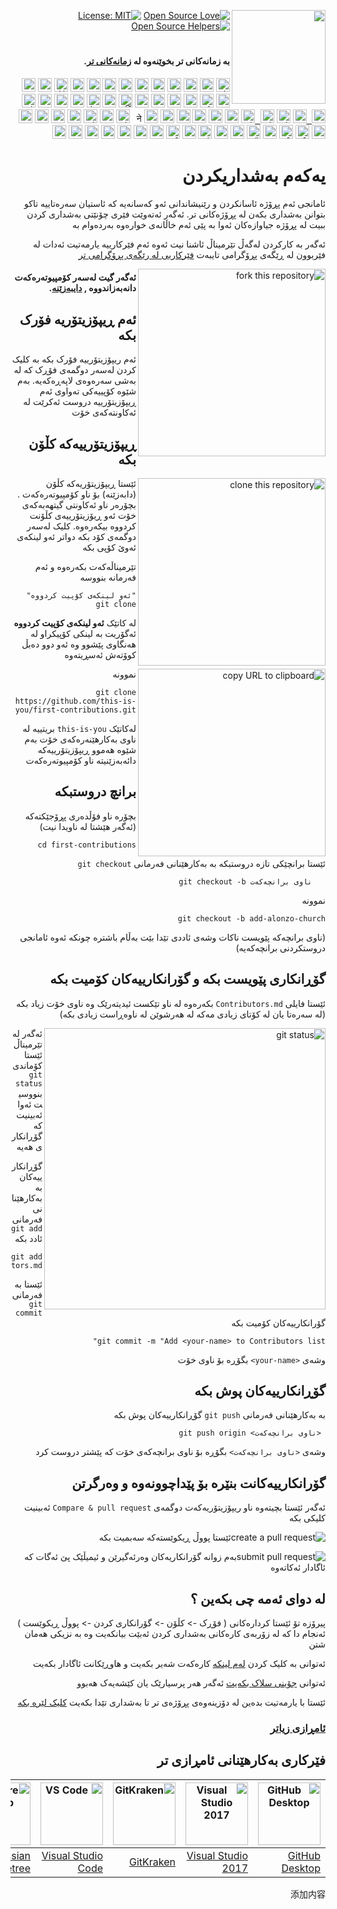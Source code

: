 <!-- adds support for right to left languages -->
<div dir=rtl>

[![Open Source Love](https://firstcontributions.github.io/open-source-badges/badges/open-source-v1/open-source.svg)](https://github.com/firstcontributions/open-source-badges)
[<img align="right" width="150" src="https://firstcontributions.github.io/assets/Readme/join-slack-team.png">](https://join.slack.com/t/firstcontributors/shared_invite/zt-mog68oas-dFnCPhZzJMd9A9dboJhi2g)
[![License: MIT](https://img.shields.io/badge/License-MIT-green.svg)](https://opensource.org/licenses/MIT)
[![Open Source Helpers](https://www.codetriage.com/roshanjossey/first-contributions/badges/users.svg)](https://www.codetriage.com/roshanjossey/first-contributions)

#

#### بە زمانەکانی تر بخوێنەوە لە [زمانەکانی تر](translations/Translations.md).

<kbd>[<img title="Shqip" alt="Shqip" src="https://cdn.staticaly.com/gh/hjnilsson/country-flags/master/svg/al.svg" width="22">](translations/README.al.md)</kbd>
<kbd>[<img title="Azərbaycan dili" alt="Azərbaycan dili" src="https://cdn.statically.io/flags/az.svg" width="22">](translations/README.aze.md)</kbd>
<kbd>[<img title="বাংলা" alt="বাংলা" src="https://cdn.staticaly.com/gh/hjnilsson/country-flags/master/svg/bd.svg" width="22">](translations/README.bn.md)</kbd>
<kbd>[<img title="Bulgarian" alt="Bulgarian" src="https://cdn.staticaly.com/gh/hjnilsson/country-flags/master/svg/bg.svg" width="22">](translations/README.bg.md)</kbd>
<kbd>[<img title="Português" alt="Português" src="https://cdn.staticaly.com/gh/hjnilsson/country-flags/master/svg/br.svg" width="22">](translations/README.pt_br.md)</kbd>
<kbd>[<img title="Català" alt="Català" src="https://firstcontributions.github.io/assets/Readme/catalan1.png" width="22">](translations/README.ca.md)</kbd>
<kbd>[<img title="中文 (Simplified)" alt="中文 (Simplified)" src="https://cdn.staticaly.com/gh/hjnilsson/country-flags/master/svg/cn.svg" width="22">](translations/README.chs.md)</kbd>
<kbd>[<img title="Czech" alt="Czech" src="https://cdn.staticaly.com/gh/hjnilsson/country-flags/master/svg/cz.svg" width="22">](translations/README.cs.md)</kbd>
<kbd>[<img title="Deutsch" alt="Deutsch" src="https://cdn.staticaly.com/gh/hjnilsson/country-flags/master/svg/de.svg" width="22">](translations/README.de.md)</kbd>
<kbd>[<img title="Dansk" alt="Dansk" src="https://cdn.staticaly.com/gh/hjnilsson/country-flags/master/svg/dk.svg" width="22">](translations/README.da.md)</kbd>
<kbd>[<img title="العربية" alt="العربية" src="https://cdn.staticaly.com/gh/hjnilsson/country-flags/master/svg/eg.svg" width="22">](translations/README.eg.md)</kbd>
<kbd>[<img title="Española" alt="Española" src="https://cdn.staticaly.com/gh/hjnilsson/country-flags/master/svg/es.svg" width="22">](translations/README.es.md)</kbd>
<kbd>[<img title="Française" alt="Française" src="https://cdn.staticaly.com/gh/hjnilsson/country-flags/master/svg/fr.svg" width="22">](translations/README.fr.md)</kbd>
<kbd>[<img title="Galego" alt="Galego" src="https://upload.wikimedia.org/wikipedia/commons/thumb/6/64/Flag_of_Galicia.svg/1200px-Flag_of_Galicia.svg.png" width="22">](translations/README.gl.md)</kbd>
<kbd>[<img title="Ελληνικά" alt="Ελληνικά" src="https://cdn.staticaly.com/gh/hjnilsson/country-flags/master/svg/gr.svg" width="22">](translations/README.gr.md)</kbd>
<kbd>[<img title="ქართული" alt="ქართული" src="https://cdn.staticaly.com/gh/hjnilsson/country-flags/master/svg/ge.svg" width="22">](translations/README.ge.md)</kbd>
<kbd>[<img title="Magyar" alt="Magyar" src="https://cdn.staticaly.com/gh/hjnilsson/country-flags/master/svg/hu.svg" width="22">](translations/README.hu.md)</kbd>
<kbd>[<img title="Bahasa Indonesia" alt="Bahasa Indonesia" src="https://cdn.staticaly.com/gh/hjnilsson/country-flags/master/svg/id.svg" width="22">](translations/README.id.md)</kbd>
<kbd>[<img title="עִברִית" alt="עִברִית" src="https://cdn.staticaly.com/gh/hjnilsson/country-flags/master/svg/il.svg" width="22">](translations/README.hb.md)</kbd>
<kbd>[<img title="हिंदी/ગુજરાતી/मराठी/മലയാളം/ಕನ್ನಡ/తెలుగు/छत्तीसगढ़ी/বাংলা/தமிழ்" alt="हिंदी/ગુજરાતી/मराठी/മലയാളം/ಕನ್ನಡ/తెలుగు/छत्तीसगढ़ी/বাংলা/தமிழ்" src="https://cdn.staticaly.com/gh/hjnilsson/country-flags/master/svg/in.svg" width="22">](translations/Translations.md)</kbd>
<kbd>[<img title="தமிழ்" alt="தமிழ்" src="https://cdn.staticaly.com/gh/hjnilsson/country-flags/master/svg/lk.svg" width="22">](translations/README.ta.md)</kbd>
<kbd>[<img title="فارسی" alt="فارسی" src="https://cdn.staticaly.com/gh/hjnilsson/country-flags/master/svg/ir.svg" width="22">](translations/README.fa.md)</kbd>
<kbd>[<img title="Persian_Finglish" alt="Persian_Finglish" src="https://cdn.staticaly.com/gh/hjnilsson/country-flags/master/svg/ir.svg" width="22">](translations/README.fa.en.md)</kbd>
<kbd>[<img title="Italiano" alt="Italiano" src="https://cdn.staticaly.com/gh/hjnilsson/country-flags/master/svg/it.svg" width="22">](translations/README.it.md)</kbd>
<kbd>[<img title="日本語" alt="日本語" src="https://cdn.staticaly.com/gh/hjnilsson/country-flags/master/svg/jp.svg" width="22">](translations/README.ja.md)</kbd>
<kbd>[<img title="Kiswahili (Kenya)" alt="Kiswahili (Kenya)" src="https://cdn.staticaly.com/gh/hjnilsson/country-flags/master/svg/ke.svg" width="22">](translations/README.kws.md)</kbd>
<kbd>[<img title="한국어" alt="한국어" src="https://cdn.staticaly.com/gh/hjnilsson/country-flags/master/svg/kr.svg" width="22"> <img title="한국어" alt="한국어" src="https://cdn.staticaly.com/gh/hjnilsson/country-flags/master/svg/kp.svg" width="22">](translations/README.ko.md)</kbd>
<kbd>[<img title="Lietuvių kalba" alt="Lietuvių kalba" src="https://cdn.staticaly.com/gh/hjnilsson/country-flags/master/svg/lt.svg" width="22">](translations/README.lt.md)</kbd>
<kbd>[<img title="Limba Română" alt="Limba Română" src="https://cdn.staticaly.com/gh/hjnilsson/country-flags/master/svg/md.svg" width="22"> <img title="Limba Română" alt="Limba Română" src="https://cdn.staticaly.com/gh/hjnilsson/country-flags/master/svg/ro.svg" width="22">](translations/README.ro.md)</kbd>
<kbd>[<img title="မြန်မာ" alt="မြန်မာ" src="https://cdn.staticaly.com/gh/hjnilsson/country-flags/master/svg/mm.svg" width="22">](translations/README.mm_unicode.md)</kbd>
<kbd>[<img title="Македонски" alt="Македонски" src="https://cdn.staticaly.com/gh/hjnilsson/country-flags/master/svg/mk.svg" width="22">](translations/README.mk.md)</kbd>
<kbd>[<img title="Español de México" alt="Español de México" src="https://cdn.staticaly.com/gh/hjnilsson/country-flags/master/svg/mx.svg" width="22">](translations/README.mx.md)</kbd>
<kbd>[<img title="Bahasa Melayu / بهاس ملايو‎ / Malay" alt="Bahasa Melayu / بهاس ملايو‎ / Malay" src="https://cdn.staticaly.com/gh/hjnilsson/country-flags/master/svg/my.svg" width="22">](translations/README.my.md)</kbd>
<kbd>[<img title="Dutch" alt="Dutch" src="https://cdn.staticaly.com/gh/hjnilsson/country-flags/master/svg/nl.svg" width="22">](translations/README.nl.md)</kbd>
<kbd>[<img title="Norsk" alt="Norsk" src="https://cdn.staticaly.com/gh/hjnilsson/country-flags/master/svg/no.svg" width="22">](translations/README.no.md)</kbd>
<kbd>[<img title="नेपाली" alt="नेपाली" src="https://cdn.staticaly.com/gh/hjnilsson/country-flags/master/svg/np.svg" width="15">](translations/README.np.md)</kbd>
<kbd>[<img title="Wikang Filipino" alt="Wikang Filipino" src="https://cdn.staticaly.com/gh/hjnilsson/country-flags/master/svg/ph.svg" width="22">](translations/README.tl.md)</kbd>
<kbd>[<img title="English (Pirate)" alt="English (Pirate)" src="https://firstcontributions.github.io/assets/Readme/pirate.png" width="22">](translations/README.en-pirate.md)</kbd>
<kbd>[<img title="اُاردو" alt="اردو" src="https://cdn.staticaly.com/gh/hjnilsson/country-flags/master/svg/pk.svg" width="22">](translations/README.ur.md)</kbd>
<kbd>[<img title="Polski" alt="Polski" src="https://cdn.staticaly.com/gh/hjnilsson/country-flags/master/svg/pl.svg" width="22">](translations/README.pl.md)</kbd>
<kbd>[<img title="Português (Portugal)" alt="Português (Portugal)" src="https://cdn.staticaly.com/gh/hjnilsson/country-flags/master/svg/pt.svg" width="22">](translations/README.pt-pt.md)</kbd>
<kbd>[<img title="Русский язык" alt="Русский язык" src="https://cdn.staticaly.com/gh/hjnilsson/country-flags/master/svg/ru.svg" width="22">](translations/README.ru.md)</kbd>
<kbd>[<img title="عربى" alt="عربى" src="https://cdn.staticaly.com/gh/hjnilsson/country-flags/master/svg/sa.svg" width="22">](translations/README.ar.md)</kbd>
<kbd>[<img title="Svenska" alt="Svenska" src="https://cdn.staticaly.com/gh/hjnilsson/country-flags/master/svg/se.svg" width="22">](translations/README.se.md)</kbd>
<kbd>[<img title="Slovenčina" alt="Slovenčina" src="https://cdn.staticaly.com/gh/hjnilsson/country-flags/master/svg/sk.svg" width="22">](translations/README.slk.md)</kbd>
<kbd>[<img title="Slovenščina" alt="Slovenščina" src="https://cdn.staticaly.com/gh/hjnilsson/country-flags/master/svg/si.svg" width="22">](translations/README.sl.md)</kbd>
<kbd>[<img title="ภาษาไทย" alt="ภาษาไทย" src="https://cdn.staticaly.com/gh/hjnilsson/country-flags/master/svg/th.svg" width="22">](translations/README.th.md)</kbd>
<kbd>[<img title="Türkçe" alt="Türkçe" src="https://cdn.staticaly.com/gh/hjnilsson/country-flags/master/svg/tr.svg" width="22">](translations/README.tr.md)</kbd>
<kbd>[<img title="中文(Traditional)" alt="中文(Traditional)" src="https://cdn.staticaly.com/gh/hjnilsson/country-flags/master/svg/tw.svg" width="22">](translations/README.cht.md)</kbd>
<kbd>[<img title="Українська" alt="Українська" src="https://cdn.staticaly.com/gh/hjnilsson/country-flags/master/svg/ua.svg" width="22">](translations/README.ua.md)</kbd>
<kbd>[<img title="Tiếng Việt" alt="Tiếng Việt" src="https://cdn.staticaly.com/gh/hjnilsson/country-flags/master/svg/vn.svg" width="22">](translations/README.vn.md)</kbd>
<kbd>[<img title="Zulu (South Africa)" alt="Zulu (South Africa)" src="https://cdn.staticaly.com/gh/hjnilsson/country-flags/master/svg/za.svg" width="22">](translations/README.zul.md)</kbd>
<kbd>[<img title="Afrikaans (South Africa)" alt="Afrikaans (South Africa)" src="https://cdn.staticaly.com/gh/hjnilsson/country-flags/master/svg/za.svg" width="22">](translations/README.afk.md)</kbd>
<kbd>[<img title="Igbo (Nigeria)" alt="Igbo (Nigeria)" src="https://cdn.staticaly.com/gh/hjnilsson/country-flags/master/svg/ng.svg" width="22">](translations/README.igb.md)</kbd>
<kbd>[<img title="Latvia" alt="Latvia" src="https://cdn.staticaly.com/gh/hjnilsson/country-flags/master/svg/lv.svg" width="22">](translations/README.lv.md)</kbd>
<kbd>[<img title="Suomeksi" alt="Suomeksi" src="https://cdn.staticaly.com/gh/hjnilsson/country-flags/master/svg/fi.svg" width="22">](translations/README.fi.md)</kbd>
<kbd>[<img title="Беларуская мова" alt="Беларуская мова" src="https://cdn.staticaly.com/gh/hjnilsson/country-flags/master/svg/by.svg" width="22">](translations/README.by.md)</kbd>
<kbd>[<img title="Српски" alt="Српски" src="https://cdn.staticaly.com/gh/hjnilsson/country-flags/master/svg/rs.svg" width="22">](translations/README.sr.md)</kbd>
<kbd>[<img title="Қазақша" alt="Қазақша" src="https://cdn.staticaly.com/gh/hjnilsson/country-flags/master/svg/kz.svg" width="22">](translations/README.kz.md)</kbd>
<kbd>[<img title="Bosanski" alt="Bosanski" src="https://cdn.staticaly.com/gh/hjnilsson/country-flags/master/svg/ba.svg" width="22">](translations/README.bih.md)</kbd>

#

# یەکەم بەشداریکردن

ئامانجی ئەم پڕۆژە ئاسانکردن و رێنیشاندانی ئەو کەسانەیە کە ئاستیان سەرەتاییە تاکو بتوانن بەشداری بکەن لە پڕۆژەکانی تر. ئەگەر ئەتەوێت فێری چۆنێتی بەشداری کردن ببیت لە پڕۆژە جیاوازەکان ئەوا بە پێی ئەم خاڵانەی خوارەوە بەردەوام بە

ئەگەر بە کارکردن لەگەڵ تێرمیناڵ ئاشنا نیت ئەوە ئەم فێرکارییە یارمەتیت ئەدات لە فێربوون لە ڕێگەی پڕۆگرامی تایبەت [فێرکاریی لە رێگەی پڕۆگرامی تر ](#tutorials-using-other-tools)

<img align="right" width="300" src="https://firstcontributions.github.io/assets/Readme/fork.png" alt="fork this repository" />

#### ئەگەر گیت لەسەر کۆمپیوتەرەکەت دانەبەزاندووە , [دایبەزێنە](https://help.github.com/articles/set-up-git/).

## ئەم ڕیپۆزیتۆریە فۆرک بکە

ئەم ریپۆزیتۆرییە فۆرک بکە بە کلیک کردن لەسەر دوگمەی فۆڕک کە لە بەشی سەرەوەی لاپەڕەکەیە. بەم شێوە کۆپییەکی تەواوی ئەم ڕیپۆزیتۆرییە دروست ئەکرێت لە ئەکاونتەکەی خۆت

## ڕیپۆزیتۆرییەکە کڵۆن بکە

<img align="right" width="300" src="https://firstcontributions.github.io/assets/Readme/clone.png" alt="clone this repository" />

ئێستا ڕیپۆزیتۆریەکە کڵۆن (دابەزێنە) بۆ ناو کۆمپیوتەرەکەت . بچۆرەر ناو ئەکاونتی گیتهەبەکەی خۆت ئەو ڕیۆزیتۆرییەی کڵۆنت کردووە بیکەرەوە. کلیک لەسەر دوگمەی کۆد بکە دواتر ئەو لینکەی ئەوێ کۆپی بکە

تێرمیناڵەکەت بکەرەوە و ئەم فەرمانە بنووسە

```
"ئەو لینکەی کۆپیت کردووە" git clone
```

لە کاتێک **ئەو لینکەی کۆپیت کردووە** ئەگۆریت بە لینکی کۆپیکراو لە هەنگاوی پێشوو وە ئەو دوو دەبڵ کوۆتەش ئەسڕیتەوە

<img align="right" width="300" src="https://firstcontributions.github.io/assets/Readme/copy-to-clipboard.png" alt="copy URL to clipboard" />

نموونە

```
git clone https://github.com/this-is-you/first-contributions.git
```

لەکاتێک `this-is-you` بریتییە لە ناوی بەکارهێنەرەکەی خۆت بەم شێوە هەموو ڕیپۆزیتۆرییەکە دائەبەزێنیتە ناو کۆمپیوتەرەکەت

## برانچ دروستبکە

بچۆرە ناو فۆڵدەری پڕۆجێکتەکە (ئەگەر هێشتا لە ناویدا نیت)

```
cd first-contributions
```

ئێستا برانچێکی تازە دروستبکە بە بەکارهێنانی فەرمانی `git checkout`

```
   ناوی برانچەکەت git checkout -b
```

نموونە

```
git checkout -b add-alonzo-church
```

(ناوی برانچەکە پێویست ناکات وشەی ئاددی تێدا بێت بەڵام باشترە چونکە ئەوە ئامانجی دروستکردنی برانچەکەیە)

## گۆڕانکاری پێویست بکە و گۆرانکارییەکان کۆمیت بکە

ئێستا فایلی `Contributors.md` بکەرەوە لە ناو تێکست ئیدیتەرێک وە ناوی خۆت زیاد بکە (لە سەرەتا یان لە کۆتای زیادی مەکە لە هەرشوێن لە ناوەڕاست زیادی بکە)

<img align="right" width="450" src="https://firstcontributions.github.io/assets/Readme/git-status.png" alt="git status" />

ئەگەر لە تێرمیناڵ ئێستا کۆماندی `git status` بنووسیت ئەوا ئەبینیت کە گۆڕانکاری هەیە

گۆڕانکارییەکان بە بەکارهێنانی فەرمانی `git add` ئادد بکە

```
git add Contributors.md
```

ئێستا بە فەرمانی `git commit` گۆرانکارییەکان کۆمیت بکە

```
git commit -m "Add <your-name> to Contributors list"
```

وشەی `<your-name>` بگۆڕە بۆ ناوی خۆت

## گۆڕانکارییەکان پوش بکە

بە بەکارهێنانی فەرمانی `git push` گۆڕانکارییەکان پوش بکە

```
 <ناوی برانچەکەت> git push origin
```

وشەی `<ناوی برانچەکەت>` بگۆڕە بۆ ناوی برانچەکەی خۆت کە پێشتر دروست کرد

## گۆرانکارییەکانت بنێرە بۆ پێداچوونەوە و وەرگرتن

ئەگەر ئێستا بچیتەوە ناو ریپۆزیتۆریەکەت دوگمەی `Compare & pull request` ئەبینیت کلیکی بکە

<img style="float: right;" src="https://firstcontributions.github.io/assets/Readme/compare-and-pull.png" alt="create a pull request" />

ئێستا پووڵ ڕیکوێستەکە سەبمیت بکە

<img style="float: right;" src="https://firstcontributions.github.io/assets/Readme/submit-pull-request.png" alt="submit pull request" />

بەم زوانە گۆرانکاریەکان وەرئەگیرێن و ئیمیڵێک پێ ئەگات کە ئاگادار ئەکاتەوە

## لە دوای ئەمە چی بکەین ؟

پیرۆزە تۆ ئێستا کردارەکانی ( فۆڕک -> کڵۆن -> گۆرانکاری کردن -> پووڵ ڕیکوێست ) ئەنجام دا کە لە زۆربەی کارەکانی بەشداری کردن ئەبێت بیانکەیت وە بە نزیکی هەمان شتن

ئەتوانی بە کلیک کردن [لەم لینکە](https://firstcontributions.github.io/#social-share) کارەکەت شەیر بکەیت و هاوڕێکانت ئاگادار بکەیت

ئەتوانی [جۆینی سلاک بکەیت](https://join.slack.com/t/firstcontributors/shared_invite/zt-kpbyrmkk-JDkRtchcvRvQ0qK4iPmyvA) ئەگەر هەر پرسیارێک یان کێشەیەک هەبوو

ئێستا با یارمەتیت بدەین لە دۆزینەوەی پڕۆژەی تر تا بەشداری تێدا بکەیت [کلیک لێرە بکە](https://firstcontributions.github.io/#project-list)

### [ئامڕازی زیاتر](additional-material/git_workflow_scenarios/additional-material.md)

## فێرکاری بەکارهێنانی ئامڕازی تر

| <a href="gui-tool-tutorials/github-desktop-tutorial.md"><img alt="GitHub Desktop" src="https://desktop.github.com/images/desktop-icon.svg" width="100"></a> | <a href="gui-tool-tutorials/github-windows-vs2017-tutorial.md"><img alt="Visual Studio 2017" src="https://upload.wikimedia.org/wikipedia/commons/c/cd/Visual_Studio_2017_Logo.svg" width="100"></a> | <a href="gui-tool-tutorials/gitkraken-tutorial.md"><img alt="GitKraken" src="https://firstcontributions.github.io/assets/gui-tool-tutorials/gitkraken-tutorial/gk-icon.png" width="100"></a> | <a href="gui-tool-tutorials/github-windows-vs-code-tutorial.md"><img alt="VS Code" src="https://upload.wikimedia.org/wikipedia/commons/2/2d/Visual_Studio_Code_1.18_icon.svg" width=100></a> | <a href="gui-tool-tutorials/sourcetree-macos-tutorial.md"><img alt="Sourcetree App" src="https://wac-cdn.atlassian.com/dam/jcr:81b15cde-be2e-4f4a-8af7-9436f4a1b431/Sourcetree-icon-blue.svg" width=100></a> | <a href="gui-tool-tutorials/github-windows-intellij-tutorial.md"><img alt="IntelliJ IDEA" src="https://upload.wikimedia.org/wikipedia/commons/thumb/9/9c/IntelliJ_IDEA_Icon.svg/512px-IntelliJ_IDEA_Icon.svg.png" width=100></a> |
| ----------------------------------------------------------------------------------------------------------------------------------------------------------- | --------------------------------------------------------------------------------------------------------------------------------------------------------------------------------------------------- | -------------------------------------------------------------------------------------------------------------------------------------------------------------------------------------------- | -------------------------------------------------------------------------------------------------------------------------------------------------------------------------------------------- | ------------------------------------------------------------------------------------------------------------------------------------------------------------------------------------------------------------ | -------------------------------------------------------------------------------------------------------------------------------------------------------------------------------------------------------------------------------- |
| [GitHub Desktop](gui-tool-tutorials/github-desktop-tutorial.md)                                                                                             | [Visual Studio 2017](gui-tool-tutorials/github-windows-vs2017-tutorial.md)                                                                                                                          | [GitKraken](gui-tool-tutorials/gitkraken-tutorial.md)                                                                                                                                        | [Visual Studio Code](gui-tool-tutorials/github-windows-vs-code-tutorial.md)                                                                                                                  | [Atlassian Sourcetree](gui-tool-tutorials/sourcetree-macos-tutorial.md)                                                                                                                                      | [IntelliJ IDEA](gui-tool-tutorials/github-windows-intellij-tutorial.md)                                                                                                                                                          |

添加内容
